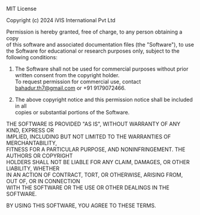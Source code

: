 MIT License  

Copyright (c) 2024 iVIS International Pvt Ltd  

Permission is hereby granted, free of charge, to any person obtaining a copy  
of this software and associated documentation files (the "Software"), to use  
the Software for educational or research purposes only, subject to the following conditions:  

1. The Software shall not be used for commercial purposes without prior written consent from the copyright holder.  
   To request permission for commercial use, contact bahadur.th7@gmail.com or +91 9179072466.  

2. The above copyright notice and this permission notice shall be included in all  
   copies or substantial portions of the Software.  

THE SOFTWARE IS PROVIDED "AS IS", WITHOUT WARRANTY OF ANY KIND, EXPRESS OR  
IMPLIED, INCLUDING BUT NOT LIMITED TO THE WARRANTIES OF MERCHANTABILITY,  
FITNESS FOR A PARTICULAR PURPOSE, AND NONINFRINGEMENT. THE AUTHORS OR COPYRIGHT  
HOLDERS SHALL NOT BE LIABLE FOR ANY CLAIM, DAMAGES, OR OTHER LIABILITY, WHETHER  
IN AN ACTION OF CONTRACT, TORT, OR OTHERWISE, ARISING FROM, OUT OF, OR IN CONNECTION  
WITH THE SOFTWARE OR THE USE OR OTHER DEALINGS IN THE SOFTWARE.  

BY USING THIS SOFTWARE, YOU AGREE TO THESE TERMS.
